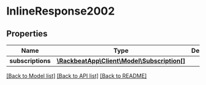 # InlineResponse2002

## Properties
Name | Type | Description | Notes
------------ | ------------- | ------------- | -------------
**subscriptions** | [**\RackbeatApp\Client\Model\Subscription[]**](Subscription.md) |  | [optional] 

[[Back to Model list]](../README.md#documentation-for-models) [[Back to API list]](../README.md#documentation-for-api-endpoints) [[Back to README]](../README.md)


